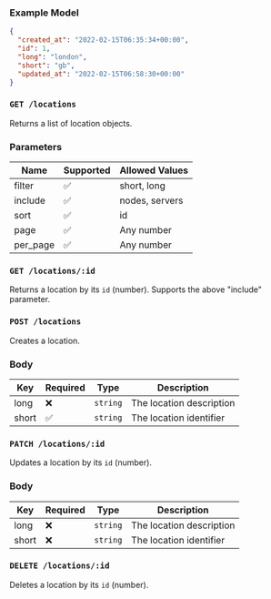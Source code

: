 ### Example Model

```json
{
  "created_at": "2022-02-15T06:35:34+00:00",
  "id": 1,
  "long": "london",
  "short": "gb",
  "updated_at": "2022-02-15T06:58:30+00:00"
}
```

### `GET /locations`

Returns a list of location objects.

### Parameters

| Name     | Supported | Allowed Values |
| -------- | --------- | -------------- |
| filter   | ✅        | short, long    |
| include  | ✅        | nodes, servers |
| sort     | ✅        | id             |
| page     | ✅        | Any number     |
| per_page | ✅        | Any number     |

### `GET /locations/:id`

Returns a location by its `id` (number). Supports the above "include" parameter.

### `POST /locations`

Creates a location.

### Body

| Key   | Required | Type     | Description              |
| ----- | -------- | -------- | ------------------------ |
| long  | ❌       | `string` | The location description |
| short | ✅       | `string` | The location identifier  |

### `PATCH /locations/:id`

Updates a location by its `id` (number).

### Body

| Key   | Required | Type     | Description              |
| ----- | -------- | -------- | ------------------------ |
| long  | ❌       | `string` | The location description |
| short | ❌       | `string` | The location identifier  |

### `DELETE /locations/:id`

Deletes a location by its `id` (number).

